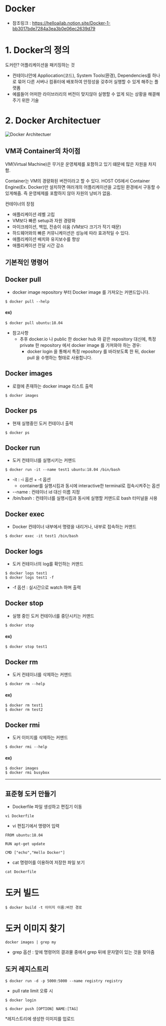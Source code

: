 Docker
=============

* 참조링크 : <https://helloailab.notion.site/Docker-1-bb3017bde7284a3ea3b0e06ec2639d79>

# 1. Docker의 정의

도커란? 어플리케이션을 패키징하는 것

* 컨테이너안에 Appliocation(코드), System Tools(환경), Dependencies를 하나로 묶어 다른 서버나 컴퓨터에 배포하여 안정성을 갖추어 실행할 수 있게 해주는 플랫폼
* 예를들어 어떠한 라이브러리의 버전이 맞지않아 실행할 수 없게 되는 상황을 해결해주기 위한 기술
# 2. Docker Architectuer

![Docker Architectuer](https://user-images.githubusercontent.com/62507896/177143029-13b0acbe-5d00-45ab-944f-2d3a8496420c.png)

## VM과 Container의 차이점

VM(Virtual Machine)은 무거운 운영체제를 포함하고 있기 떄문에 많은 자원을 차지함. 

Container는 VM의 경량화된 버전이라고 할 수 있다. HOST OS에서 Container Engine(Ex. Docker)만 설치하면 여러개의 어플리케이션을 고립된 환경에서 구동할 수 있게해줌. 즉 운영체제를 포함하지 않아 자원의 낭비가 없음.

컨테이너의 장점

* 애플리케이션 레벨 고립
* VM보다 빠른 setup과 자원 경량화
* 마이크레이션, 백업, 전송이 쉬움 (VM보다 크기가 작기 때문)
* 하드웨어와의 빠른 커뮤니케이션은 성능에 따라 효과적일 수 있다.
* 애플리케이션 배치와 유지보수를 향상
* 애플리케이션 전달 시간 감소 


기본적인 명령어
-------------
## Docker pull
* docker image repository 부터 Docker image 를 가져오는 커맨드입니다.
```shell
$ docker pull --help
```
#### ex)
```shell
$ docker pull ubuntu:18.04
```
* 참고사항
  * 추후 docker.io 나 public 한 docker hub 와 같은 repository 대신에, 특정 private 한 repository 에서 docker image 를 가져와야 하는 경우:
     * docker login 을 통해서 특정 repository 를 바라보도록 한 뒤, docker pull 을 수행하는 형태로 사용합니다.
   
## Docker images
* 로컬에 존재하는 docker image 리스트 출력
```
$ docker images
```
## Docker ps
* 현재 실행중인 도커 컨테이너 출력
```
$ docker ps
```
## Docker run
* 도커 컨테이너를 실행시키는 커맨드
```
$ docker run -it --name test1 ubuntu:18.04 /bin/bash
```
 * -it : -i 옵션 + -t 옵션
   * container를 실행시킴과 동시에 interactive한 terminal로 접속시켜주는 옵션
 * --name : 컨테이너 id 대신 이름 지정
 * /bin/bash : 컨테이너를 실행시킴과 동시에 실행할 커맨드로 bash 터미널을 사용
## Docker exec
* Docker 컨테이너 내부에서 명령을 내리거나, 내부로 접속하는 커맨드
```
$ docker exec -it test1 /bin/bash
```

## Docker logs
* 도커 컨테이너의 log를 확인하는 커맨드
```
$ docker logs test1
$ docker logs test1 -f
```
 * -f 옵션 : 실시간으로 watch 하며 출력 
## Docker stop
* 실행 중인 도커 컨테이너를 중단시키는 커맨드
```shell
$ docker stop
```
#### ex)
```shell
$ docker stop test1
```
## Docker rm
* 도커 컨테이너를 삭제하는 커맨드
```shell
$ docker rm --help
```
#### ex)
```shell
$ docker rm test1
$ docker rm test2
```
## Docker rmi
* 도커 이미지를 삭제하는 커맨드
```
$ docker rmi --help
```
#### ex)
```shell
$ docker images 
$ docker rmi busybox
```

* * * 

표준형 도커 만들기
------------------
* Dockerfile 파일 생성하고 편집기 이동
```
vi Dockerfile
```
* vi 편집기에서 명령어 입력
```
FROM ubuntu:18.04

RUN apt-get update

CMD ["echo","Hello Docker"]
```
* cat 명령어를 이용하여 저장한 파일 보기
```
cat Dockerfile
```

# 도커 빌드
```
$ docker build -t 이미지 이름:버전 경로
```

# 도커 이미지 찾기
```
docker images | grep my
```
* grep 옵션 : 앞에 명령어의 결과물 중에서 grep 뒤에 문자열이 있는 것을 찾아줌

도커 레지스트리
----------------
```
$ docker run -d -p 5000:5000 --name registry registry
```
* pull rate limit 오류 시
```
$ docker login
```

```
$ docker push [OPTION] NAME:[TAG]
```
*레지스트리에 생성한 이미지를 업로드
